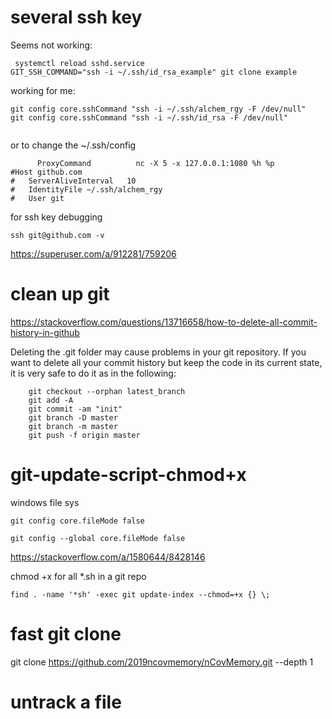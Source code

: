 # several ssh key
Seems not working:
```
 systemctl reload sshd.service
GIT_SSH_COMMAND="ssh -i ~/.ssh/id_rsa_example" git clone example
```
working for me:
```
git config core.sshCommand "ssh -i ~/.ssh/alchem_rgy -F /dev/null"
git config core.sshCommand "ssh -i ~/.ssh/id_rsa -F /dev/null"
 
```
or to change the ~/.ssh/config
```
      ProxyCommand          nc -X 5 -x 127.0.0.1:1080 %h %p
#Host github.com
#   ServerAliveInterval   10
#   IdentityFile ~/.ssh/alchem_rgy
#   User git 

```
for ssh key debugging
```
ssh git@github.com -v
```
https://superuser.com/a/912281/759206
# clean up git
https://stackoverflow.com/questions/13716658/how-to-delete-all-commit-history-in-github

Deleting the .git folder may cause problems in your git repository. If you want to delete all your commit history but keep the code in its current state, it is very safe to do it as in the following:
```
    git checkout --orphan latest_branch
    git add -A
    git commit -am "init"
    git branch -D master
    git branch -m master
    git push -f origin master
``` 
# git-update-script-chmod+x
windows file sys
```
git config core.fileMode false

git config --global core.fileMode false
```
https://stackoverflow.com/a/1580644/8428146

chmod +x for all *.sh in a git repo
```
find . -name '*sh' -exec git update-index --chmod=+x {} \;
```
# fast git clone
git clone https://github.com/2019ncovmemory/nCovMemory.git --depth 1

# untrack a file

